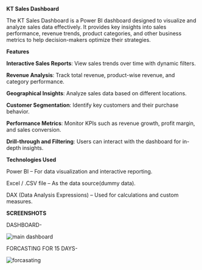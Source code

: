**KT Sales Dashboard**


The KT Sales Dashboard is a Power BI dashboard designed to visualize and analyze sales data effectively. It provides key insights into sales performance, revenue trends, product categories, and other business metrics to help decision-makers optimize their strategies.

**Features**

**Interactive Sales Reports**: View sales trends over time with dynamic filters.

**Revenue Analysis**: Track total revenue, product-wise revenue, and category performance.

**Geographical Insights**: Analyze sales data based on different locations.

**Customer Segmentation**: Identify key customers and their purchase behavior.

**Performance Metrics**: Monitor KPIs such as revenue growth, profit margin, and sales conversion.

**Drill-through and Filtering**: Users can interact with the dashboard for in-depth insights.


**Technologies Used**

Power BI – For data visualization and interactive reporting.

Excel / .CSV file – As the data source(dummy data).

DAX (Data Analysis Expressions) – Used for calculations and custom measures.



**SCREENSHOTS**

DASHBOARD-

![main dashboard](https://github.com/user-attachments/assets/1dfc5a23-53ec-4858-9186-6ee12c6a6bbc)

FORCASTING FOR 15 DAYS-

![forcasating ](https://github.com/user-attachments/assets/bd3e43cc-f2eb-428e-bba4-03b33e33095d)


